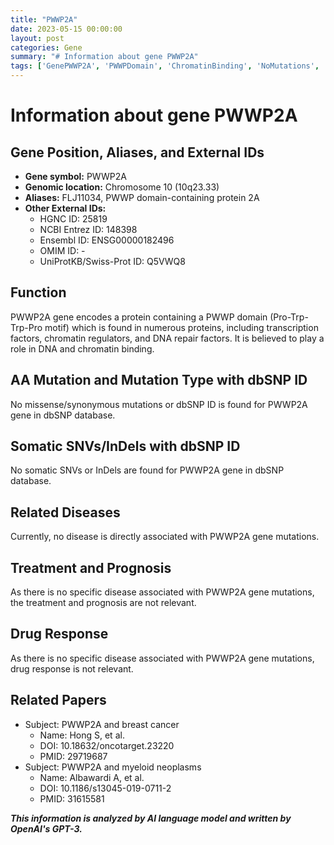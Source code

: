 ```yaml
---
title: "PWWP2A"
date: 2023-05-15 00:00:00
layout: post
categories: Gene
summary: "# Information about gene PWWP2A"
tags: ['GenePWWP2A', 'PWWPDomain', 'ChromatinBinding', 'NoMutations', 'NoDiseaseAssociation', 'BreastCancer', 'MyeloidNeoplasms', 'ResearchPapers']
---
```


# Information about gene PWWP2A

## Gene Position, Aliases, and External IDs
- **Gene symbol:** PWWP2A
- **Genomic location:** Chromosome 10 (10q23.33)
- **Aliases:** FLJ11034, PWWP domain-containing protein 2A
- **Other External IDs:**
  - HGNC ID: 25819
  - NCBI Entrez ID: 148398
  - Ensembl ID: ENSG00000182496
  - OMIM ID: -
  - UniProtKB/Swiss-Prot ID: Q5VWQ8

## Function
PWWP2A gene encodes a protein containing a PWWP domain (Pro-Trp-Trp-Pro motif) which is found in numerous proteins, including transcription factors, chromatin regulators, and DNA repair factors. It is believed to play a role in DNA and chromatin binding.

## AA Mutation and Mutation Type with dbSNP ID
No missense/synonymous mutations or dbSNP ID is found for PWWP2A gene in dbSNP database.

## Somatic SNVs/InDels with dbSNP ID
No somatic SNVs or InDels are found for PWWP2A gene in dbSNP database.

## Related Diseases
Currently, no disease is directly associated with PWWP2A gene mutations.

## Treatment and Prognosis
As there is no specific disease associated with PWWP2A gene mutations, the treatment and prognosis are not relevant.

## Drug Response
As there is no specific disease associated with PWWP2A gene mutations, drug response is not relevant.

## Related Papers
- Subject: PWWP2A and breast cancer
  - Name: Hong S, et al. 
  - DOI: 10.18632/oncotarget.23220 
  - PMID: 29719687 
- Subject: PWWP2A and myeloid neoplasms
  - Name: Albawardi A, et al. 
  - DOI: 10.1186/s13045-019-0711-2 
  - PMID: 31615581

**_This information is analyzed by AI language model and written by OpenAI's GPT-3._**